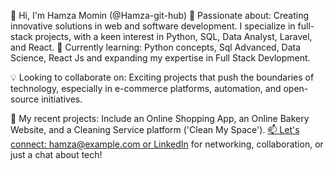 👋 Hi, I'm Hamza Momin (@Hamza-git-hub)
👀 Passionate about: Creating innovative solutions in web and software development. I specialize in full-stack projects, with a keen interest in Python, SQL, Data Analyst, Laravel, and React.
🌱 Currently learning: Python concepts, Sql Advanced,  Data Science, React Js and expanding my expertise in Full Stack Devlopment.

💡 Looking to collaborate on: Exciting projects that push the boundaries of technology, especially in e-commerce platforms, automation, and open-source initiatives.

💼 My recent projects: Include an Online Shopping App, an Online Bakery Website, and a Cleaning Service platform ('Clean My Space').
[
📫 Let's connect: hamza@example.com or LinkedIn](https://www.linkedin.com/in/hamza-momin-9b8a59256?utm_source=share&utm_campaign=share_via&utm_content=profile&utm_medium=android_app) for networking, collaboration, or just a chat about tech!


<!---
Hamza-git-hub/Hamza-git-hub is a ✨ special ✨ repository because its `README.md` (this file) appears on your GitHub profile.
You can click the Preview link to take a look at your changes.
--->
